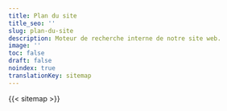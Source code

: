 ```yaml
---
title: Plan du site
title_seo: ''
slug: plan-du-site
description: Moteur de recherche interne de notre site web.
image: ''
toc: false
draft: false
noindex: true
translationKey: sitemap
---
```

{{< sitemap >}}